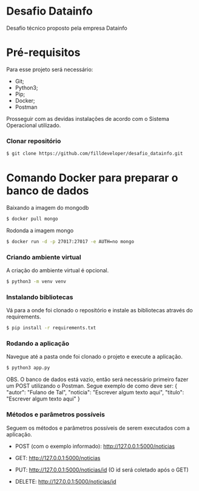 # Desafio Datainfo
Desafio técnico proposto pela empresa Datainfo

# Pré-requisitos

Para esse projeto será necessário:
- Git;
- Python3;
- Pip;
- Docker;
- Postman

Prosseguir com as devidas instalações de acordo com o Sistema Operacional utilizado.

### Clonar repositório
```bash
$ git clone https://github.com/filldeveloper/desafio_datainfo.git
```
# Comando Docker para preparar o banco de dados

Baixando a imagem do mongodb
```bash
$ docker pull mongo
```

Rodonda a imagem mongo
```bash
$ docker run -d -p 27017:27017 -e AUTH=no mongo
```

### Criando ambiente virtual

A criação do ambiente virtual é opcional.
```bash
$ python3 -m venv venv
```

### Instalando bibliotecas

Vá para a onde foi clonado o repositório e instale as bibliotecas através do requirements.
```bash
$ pip install -r requirements.txt
```

### Rodando a aplicação

Navegue até a pasta onde foi clonado o projeto e execute a aplicação.
```bash
$ python3 app.py
```

OBS. O banco de dados está vazio, então será necessário primeiro fazer um POST utilizando o Postman. Segue exemplo de como deve ser:
{
    "autor": "Fulano de Tal",
    "noticia": "Escrever algum texto aqui",
    "titulo": "Escrever algum texto aqui"
}

### Métodos e parâmetros possíveis

Seguem os métodos e parâmetros possíveis de serem executados com a aplicação.

- POST (com o exemplo informado):
http://127.0.0.1:5000/noticias

- GET:
http://127.0.0.1:5000/noticias

- PUT:
http://127.0.0.1:5000/noticias/id       (O id será coletado após o GET)

- DELETE:
http://127.0.0.1:5000/noticias/id
